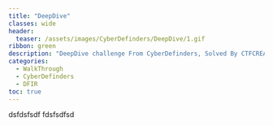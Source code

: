 ```yaml
---
title: "DeepDive"
classes: wide
header:  
  teaser: /assets/images/CyberDefinders/DeepDive/1.gif
ribbon: green
description: "DeepDive challenge From CyberDefinders, Solved By CTFCREATORS."
categories:
  - WalkThrough
  - CyberDefinders
  - DFIR 
toc: true
---
```

dsfdsfsdf
fdsfsdfsd
